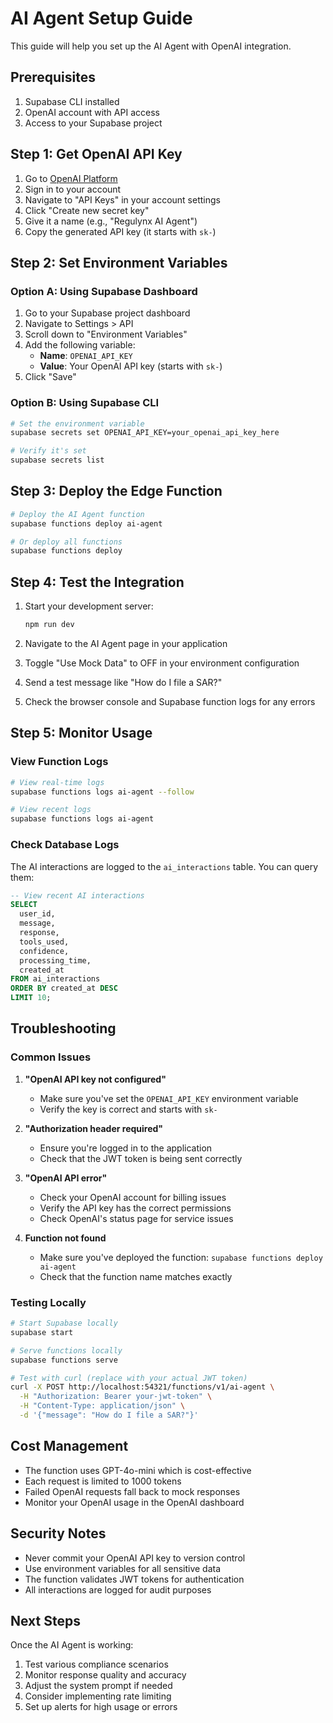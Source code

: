 # AI Agent Setup Guide

This guide will help you set up the AI Agent with OpenAI integration.

## Prerequisites

1. Supabase CLI installed
2. OpenAI account with API access
3. Access to your Supabase project

## Step 1: Get OpenAI API Key

1. Go to [OpenAI Platform](https://platform.openai.com/)
2. Sign in to your account
3. Navigate to "API Keys" in your account settings
4. Click "Create new secret key"
5. Give it a name (e.g., "Regulynx AI Agent")
6. Copy the generated API key (it starts with `sk-`)

## Step 2: Set Environment Variables

### Option A: Using Supabase Dashboard

1. Go to your Supabase project dashboard
2. Navigate to Settings > API
3. Scroll down to "Environment Variables"
4. Add the following variable:
   - **Name**: `OPENAI_API_KEY`
   - **Value**: Your OpenAI API key (starts with `sk-`)
5. Click "Save"

### Option B: Using Supabase CLI

```bash
# Set the environment variable
supabase secrets set OPENAI_API_KEY=your_openai_api_key_here

# Verify it's set
supabase secrets list
```

## Step 3: Deploy the Edge Function

```bash
# Deploy the AI Agent function
supabase functions deploy ai-agent

# Or deploy all functions
supabase functions deploy
```

## Step 4: Test the Integration

1. Start your development server:
   ```bash
   npm run dev
   ```

2. Navigate to the AI Agent page in your application

3. Toggle "Use Mock Data" to OFF in your environment configuration

4. Send a test message like "How do I file a SAR?"

5. Check the browser console and Supabase function logs for any errors

## Step 5: Monitor Usage

### View Function Logs

```bash
# View real-time logs
supabase functions logs ai-agent --follow

# View recent logs
supabase functions logs ai-agent
```

### Check Database Logs

The AI interactions are logged to the `ai_interactions` table. You can query them:

```sql
-- View recent AI interactions
SELECT 
  user_id,
  message,
  response,
  tools_used,
  confidence,
  processing_time,
  created_at
FROM ai_interactions 
ORDER BY created_at DESC 
LIMIT 10;
```

## Troubleshooting

### Common Issues

1. **"OpenAI API key not configured"**
   - Make sure you've set the `OPENAI_API_KEY` environment variable
   - Verify the key is correct and starts with `sk-`

2. **"Authorization header required"**
   - Ensure you're logged in to the application
   - Check that the JWT token is being sent correctly

3. **"OpenAI API error"**
   - Check your OpenAI account for billing issues
   - Verify the API key has the correct permissions
   - Check OpenAI's status page for service issues

4. **Function not found**
   - Make sure you've deployed the function: `supabase functions deploy ai-agent`
   - Check that the function name matches exactly

### Testing Locally

```bash
# Start Supabase locally
supabase start

# Serve functions locally
supabase functions serve

# Test with curl (replace with your actual JWT token)
curl -X POST http://localhost:54321/functions/v1/ai-agent \
  -H "Authorization: Bearer your-jwt-token" \
  -H "Content-Type: application/json" \
  -d '{"message": "How do I file a SAR?"}'
```

## Cost Management

- The function uses GPT-4o-mini which is cost-effective
- Each request is limited to 1000 tokens
- Failed OpenAI requests fall back to mock responses
- Monitor your OpenAI usage in the OpenAI dashboard

## Security Notes

- Never commit your OpenAI API key to version control
- Use environment variables for all sensitive data
- The function validates JWT tokens for authentication
- All interactions are logged for audit purposes

## Next Steps

Once the AI Agent is working:

1. Test various compliance scenarios
2. Monitor response quality and accuracy
3. Adjust the system prompt if needed
4. Consider implementing rate limiting
5. Set up alerts for high usage or errors
